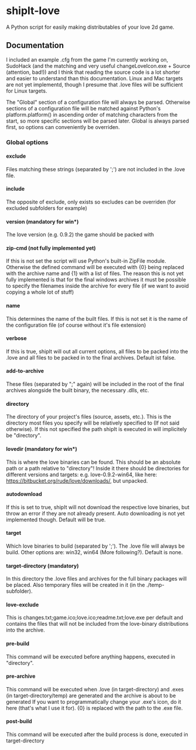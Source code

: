 # shipIt-love
A Python script for easily making distributables of your love 2d game.

## Documentation
I included an example .cfg from the game I'm currently working on, SudoHack (and the matching and very useful changeLoveIcon.exe + Source (attention, bad!)) and I think that reading the source code is a lot shorter and easier to understand than this documentation. Linux and Mac targets are not yet implementd, though I presume that .love files will be sufficient for Linux targets.

The "Global" section of a configuration file will always be parsed. Otherwise sections of a configuration file will be matched against Python's platform.platform() in ascending order of matching characters from the start, so more specific sections will be parsed later. Global is always parsed first, so options can conveniently be overriden.

### Global options
#### exclude
Files matching these strings (separated by ';') are not included in the .love file.
#### include
The opposite of exclude, only exists so excludes can be overriden (for excluded subfolders for example)
#### version (mandatory for win*)
The love version (e.g. 0.9.2) the game should be packed with
#### zip-cmd (not fully implemented yet)
If this is not set the script will use Python's built-in ZipFile module. Otherwise the defined command will be executed with {0} being replaced with the archive name and {1} with a list of files. The reason this is not yet fully implemented is that for the final windows archives it must be possible to specify the filenames inside the archive for every file (if we want to avoid copying a whole lot of stuff)
#### name
This determines the name of the built files. If this is not set it is the name of the configuration file (of course without it's file extension)
#### verbose
If this is true, shipIt will out all current options, all files to be packed into the .love and all files to be packed in to the final archives. Default ist false.
#### add-to-archive
These files (separated by ";" again) will be included in the root of the final archives alongside the built binary, the necessary .dlls, etc.

#### directory
The directory of your project's files (source, assets, etc.). This is the directory most files you specify will be relatively specified to (If not said otherwise). If this not specified the path shipIt is executed in will implicitely be "directory".
#### lovedir (mandatory for win*)
This is where the love binaries can be found. This should be an absolute path or a path relative to "directory"!
Inside it there should be directories for different versions and targets: e.g. love-0.9.2-win64, like here: https://bitbucket.org/rude/love/downloads/, but unpacked.
#### autodownload
If this is set to true, shipIt will not download the respective love binaries, but throw an error if they are not already present. Auto downloading is not yet implemented though. Default will be true.
#### target
Which love binaries to build (separated by ';'). The .love file will always be build. Other options are: win32, win64 (More following?). Default is none.
#### target-directory (mandatory)
In this directory the .love files and archives for the full binary packages will be placed. Also temporary files will be created in it (in the ./temp-subfolder).
#### love-exclude
This is changes.txt;game.ico;love.ico;readme.txt;love.exe per default and contains the files that will not be included from the love-binary distributions into the archive.

#### pre-build
This command will be executed before anything happens, executed in "directory".
#### pre-archive
This command will be executed when .love (in target-directory) and .exes (in target-directory/temp) are generated and the archive is about to be generated
If you want to programmatically change your .exe's icon, do it here (that's what I use it for). {0} is replaced with the path to the .exe file.
#### post-build
This command will be executed after the build process is done, executed in target-directory
